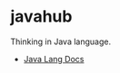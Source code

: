 javahub
=======

Thinking in Java language.



 - [Java Lang Docs](https://github.com/congdepeng/javahub/tree/master/lang/docs)
